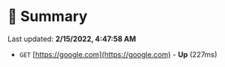 # 📖 Summary
Last updated: **2/15/2022, 4:47:58 AM**

- `GET` [https://google.com](https://google.com) - **Up** (227ms)
